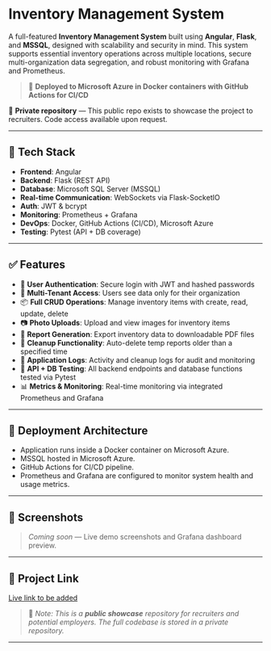 # Inventory Management System

A full-featured **Inventory Management System** built using **Angular**, **Flask**, and **MSSQL**, designed with scalability and security in mind. This system supports essential inventory operations across multiple locations, secure multi-organization data segregation, and robust monitoring with Grafana and Prometheus.

> 🚀 **Deployed to Microsoft Azure in Docker containers with GitHub Actions for CI/CD**

📁 **Private repository** — This public repo exists to showcase the project to recruiters. Code access available upon request.

---

## 🔧 Tech Stack

- **Frontend**: Angular
- **Backend**: Flask (REST API)
- **Database**: Microsoft SQL Server (MSSQL)
- **Real-time Communication**: WebSockets via Flask-SocketIO
- **Auth**: JWT & bcrypt
- **Monitoring**: Prometheus + Grafana
- **DevOps**: Docker, GitHub Actions (CI/CD), Microsoft Azure
- **Testing**: Pytest (API + DB coverage)

---

## ✅ Features

- 🔐 **User Authentication**: Secure login with JWT and hashed passwords  
- 🏢 **Multi-Tenant Access**: Users see data only for their organization  
- 📦 **Full CRUD Operations**: Manage inventory items with create, read, update, delete  
- 📷 **Photo Uploads**: Upload and view images for inventory items  
- 📄 **Report Generation**: Export inventory data to downloadable PDF files  
- 🧹 **Cleanup Functionality**: Auto-delete temp reports older than a specified time  
- 📜 **Application Logs**: Activity and cleanup logs for audit and monitoring  
- 🧪 **API + DB Testing**: All backend endpoints and database functions tested via Pytest  
- 📊 **Metrics & Monitoring**: Real-time monitoring via integrated Prometheus and Grafana  

---

## 🚀 Deployment Architecture

- Application runs inside a Docker container on Microsoft Azure.
- MSSQL hosted in Microsoft Azure.
- GitHub Actions for CI/CD pipeline.
- Prometheus and Grafana are configured to monitor system health and usage metrics.

---

## 📸 Screenshots

> _Coming soon_ — Live demo screenshots and Grafana dashboard preview.

---

## 🔗 Project Link

[Live link to be added](https://github.com/yourusername/inventory-app) <!-- Replace with actual link -->

> 📁 _Note: This is a **public showcase** repository for recruiters and potential employers. The full codebase is stored in a private repository._

---
